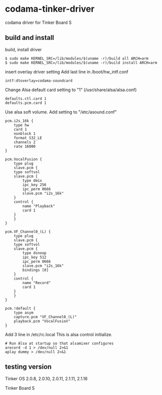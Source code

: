 # codama-tinker-driver
codama driver for Tinker Board S

## build and install
build, install driver
```
$ sudo make KERNEL_SRC=/lib/modules/$(uname -r)/build all ARCH=arm
$ sudo make KERNEL_SRC=/lib/modules/$(uname -r)/build install ARCH=arm
```
insert overlay driver setting
Add last line in /boot/hw_intf.conf
```
intf:dtoverlay=codama-soundcard
```

Change Alsa default card setting to "1" (/usr/share/alsa/alsa.conf)
```
defaults.ctl.card 1
defaults.pcm.card 1
```

Use alsa soft volume.
Add setting to "/etc/asound.conf"
```
pcm.i2s_16k {
	type hw
	card 1
	nonblock 1
	format S32_LE
	channels 2
	rate 16000
}

pcm.VocalFusion {
	type plug
	slave.pcm {
	type softvol
	slave.pcm {
		type dmix
		ipc_key 256
		ipc_perm 0666
		slave.pcm "i2s_16k"
	}
	control {
		name "Playback"
		card 1
	}
    }
}

pcm.VF_Channel0_(L) {
	type plug
	slave.pcm {
	type softvol
	slave.pcm {
		type dsnoop
		ipc_key 512
		ipc_perm 0666
		slave.pcm "i2s_16k"
		bindings [0]
	}
	control {
		name "Record"
		card 1
	}
    }
}

pcm.!default {
	type asym
	capture.pcm "VF_Channel0_(L)"
	playback.pcm "VocalFusion"
}
```

Add 3 line in /etc/rc.local
This is alsa control initialize.
```
# Run Alsa at startup so that alsamixer configures
arecord -d 1 > /dev/null 2>&1
aplay dummy > /dev/null 2>&1
```

## testing version
Tinker OS 2.0.8, 2.0.10, 2.0.11, 2.1.11, 2.1.16

Tinker Board S
		

